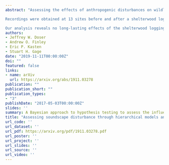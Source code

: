 ```yaml
---
abstract: "Assessing the effects of anthropogenic disturbances on wildlife and natural resources is a necessary conservation task. The soundscape is a critical habitat component for acoustically communicating organisms, but the use of the soundscape as a tool for assessing disturbance impacts has been relatively unexplored until recently. Here we present a broad modeling framework for assessing disturbance impacts on soundscapes, which we apply to quantify the influence of a shelterwood logging on soundscapes in northern Michigan. Our modeling approach can be broadly applied to assess anthropogenic disturbance impacts on soundscapes. The approach accommodates inherent differences in control and treatment sites to improve inference about treatment effects, while also accounting for extraneous variables (e.g., rain) that influence acoustic indices. 

Recordings were obtained at 13 sites before and after a shelterwood logging. Four sites were in the logging region and nine sites served as control recordings outside the logging region. We quantify the soundscapes using common acoustic indices (Normalized Difference Soundscape Index (NDSI), Acoustic Entropy (H), Acoustic Complexity Index (ACI), Acoustic Evenness Index (AEI), Welch Power Spectral Density (PSD)) and build two hierarchical Bayesian models to quantify the changes in the soundscape over the study period. 

Our analysis reveals no long-lasting effects of the shelterwood logging on the soundscape diversity as measured by the NDSI, but analysis of H, AEI, and PSD suggest changes in the evenness of sounds across the frequency spectrum, indicating a potential shift in the avian species communicating in the soundscapes as a result of the logging. Acoustic recordings, in conjunction with this modeling framework, can deliver cost efficient assessment of disturbance impacts on the landscape and underlying biodiversity as represented through the soundscape."
authors:
- Jeffrey W. Doser
- Andrew O. Finley
- Eric P. Kasten
- Stuart H. Gage
date: "2019-11-11T00:00:00Z"
doi: ""
featured: false
links:
- name: arXiv
  url: https://arxiv.org/abs/1911.03278
publication: ""
publication_short: ""
publication_types:
- "3"
publishDate: "2017-05-03T00:00:00Z"
slides: ''
summary: A Bayesian approach to hypothesis testing to assess the influence of a shelterwood logging on northern Michigan soundscapes.
title: "Assessing soundscape disturbance through hierarchical models and acoustic indices: a case study on a shelterwood logged northern Michigan forest"
url_code: ''
url_dataset: ''
url_pdf: https://arxiv.org/pdf/1911.03278.pdf
url_poster: ''
url_project: ''
url_slides: ''
url_source: ''
url_video: ''
---
```



